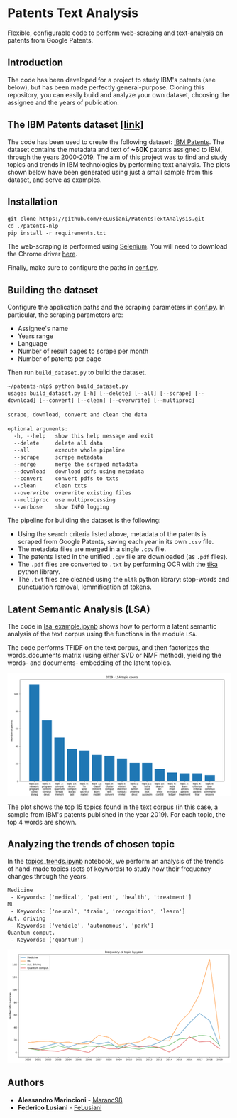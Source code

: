 # Patents Text Analysis

Flexible, configurable code to perform web-scraping and text-analysis on patents from Google Patents.

## Introduction
The code has been developed for a project to study IBM's patents (see below), but has been made perfectly general-purpose. Cloning this repository, you can easily build and analyze your own dataset, choosing the assignee and the years of publication.

## The IBM Patents dataset  [[link]](https://www.kaggle.com/federicolusiani/ibm-patents)
The code has been used to create the following dataset: [IBM Patents](https://www.kaggle.com/federicolusiani/ibm-patents).
The dataset contains the metadata and text of **~60K** patents assigned to IBM, through the years 2000-2019. The aim of this project was to find and study topics and trends in IBM technologies by performing text analysis. The plots shown below have been generated using just a small sample from this dataset, and serve as examples.

## Installation
```
git clone https://github.com/FeLusiani/PatentsTextAnalysis.git
cd ./patents-nlp
pip install -r requirements.txt
```

The web-scraping is performed using [Selenium](https://selenium-python.readthedocs.io/). You will need to download the Chrome driver [here](https://sites.google.com/a/chromium.org/chromedriver/downloads).

Finally, make sure to configure the paths in [conf.py](./conf.py).



## Building the dataset 
Configure the application paths and the scraping parameters in [conf.py](./conf.py).
In particular, the scraping parameters are:
- Assignee's name
- Years range
- Language
- Number of result pages to scrape per month
- Number of patents per page


Then run `build_dataset.py` to build the dataset.

```
~/patents-nlp$ python build_dataset.py
usage: build_dataset.py [-h] [--delete] [--all] [--scrape] [--download] [--convert] [--clean] [--overwrite] [--multiproc]

scrape, download, convert and clean the data

optional arguments:
  -h, --help   show this help message and exit
  --delete     delete all data
  --all        execute whole pipeline
  --scrape     scrape metadata
  --merge      merge the scraped metadata
  --download   download pdfs using metadata
  --convert    convert pdfs to txts
  --clean      clean txts
  --overwrite  overwrite existing files
  --multiproc  use multiprocessing
  --verbose    show INFO logging
```

The pipeline for building the dataset  is the following:

- Using the search criteria listed above, metadata of the patents is scraped from Google Patents, saving each year in its own `.csv` file.
- The metadata files are merged in a single `.csv` file.
- The patents listed in the unified `.csv` file are downloaded (as `.pdf` files).
- The `.pdf` files are converted to `.txt` by performing OCR with the [tika](https://github.com/chrismattmann/tika-python) python library.
- The `.txt` files are cleaned using the `nltk` python library: stop-words and punctuation removal, lemmification of tokens.

## Latent Semantic Analysis (LSA)

The code in [lsa_example.ipynb](./lsa_example.ipynb) shows how to perform a latent semantic analysis of the text corpus using the functions in the module `LSA`.

The code performs TFIDF on the text corpus, and then factorizes the words_documents matrix (using either SVD or NMF method), yielding the words- and documents- embedding of the latent topics.

![plot from lsa output](./images/2019_NMF_T15.png)

The plot shows the top 15 topics found in the text corpus (in this case, a sample from IBM's patents published in the year 2019). For each topic, the top 4 words are shown.

## Analyzing the trends of chosen topic
In the [topics_trends.ipynb](./topics_trends.ipynb) notebook, we perform an analysis of the trends of hand-made topics (sets of keywords) to study how their frequency changes through the years.

```
Medicine
 - Keywords: ['medical', 'patient', 'health', 'treatment']
ML
 - Keywords: ['neural', 'train', 'recognition', 'learn']
Aut. driving
 - Keywords: ['vehicle', 'autonomous', 'park']
Quantum comput.
 - Keywords: ['quantum']
```
![](./images/trends_plot.svg)

## Authors

* **Alessandro Marincioni** - [Maranc98](https://github.com/Maranc98)
* **Federico Lusiani** - [FeLusiani](https://github.com/FeLusiani)

